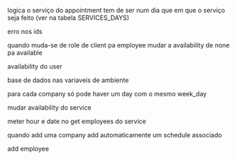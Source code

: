 logica o serviço do appointment tem de ser num dia que em que o serviço seja feito
(ver na tabela SERVICES_DAYS)

erro nos ids

quando muda-se de role de client pa employee
mudar a availability de none pa available

availability do user

base de dados nas variaveis de ambiente

para cada company só pode haver um day com o mesmo week_day


mudar availability do service

meter hour e date no get employees do service

quando add uma company add automaticamente um schedule associado


add employee